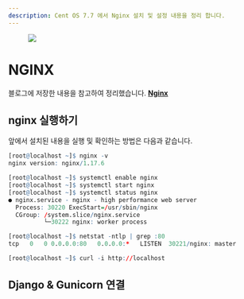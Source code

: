 ```yaml
---
description: Cent OS 7.7 에서 Nginx 설치 및 설정 내용을 정리 합니다.
---
```


<figure class="align-center">
  <img src="{{site.baseurl}}/assets/images/server/nginx_gunicorn.jpg">
  <figcaption></figcaption>
</figure>


# **NGINX**

블로그에 저장한 내용을 참고하여 정리했습니다. **[Nginx](https://yongbeomkim.github.io/django/dj-guni-cent/)** 

## nginx 실행하기

앞에서 설치된 내용을 실행 및 확인하는 방법은 다음과 같습니다.

```r
[root@localhost ~]$ nginx -v
nginx version: nginx/1.17.6

[root@localhost ~]$ systemctl enable nginx
[root@localhost ~]$ systemctl start nginx
[root@localhost ~]$ systemctl status nginx
● nginx.service - nginx - high performance web server
  Process: 30220 ExecStart=/usr/sbin/nginx 
  CGroup: /system.slice/nginx.service
          └─30222 nginx: worker process

[root@localhost ~]$ netstat -ntlp | grep :80
tcp   0   0 0.0.0.0:80   0.0.0.0:*   LISTEN  30221/nginx: master 

[root@localhost ~]$ curl -i http://localhost
```

## Django & Gunicorn 연결